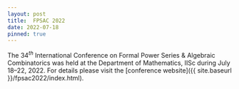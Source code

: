 ```yaml
---
layout: post
title:  FPSAC 2022
date: 2022-07-18
pinned: true
---
```

The $34^{th}$ International Conference on Formal Power Series & Algebraic Combinatorics was held at the Department of Mathematics, IISc during July 18–22, 2022. For details please visit the [conference website]({{ site.baseurl }}/fpsac2022/index.html).
